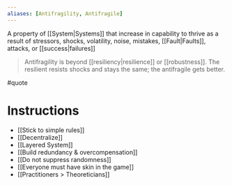 ```yaml
---
aliases: [Antifragility, Antifragile]
---
```


A property of [[System|Systems]] that increase in capability to thrive as a result of stressors, shocks, volatility, noise, mistakes, [[Fault|Faults]], attacks, or [[success|failures]]

> Antifragility is beyond [[resiliency|resilience]] or [[robustness]]. The resilient resists shocks and stays the same; the antifragile gets better.

#quote

# Instructions

- [[Stick to simple rules]]
- [[Decentralize]]
- [[Layered System]]
- [[Build redundancy & overcompensation]]
- [[Do not suppress randomness]]
- [[Everyone must have skin in the game]]
- [[Practitioners > Theoreticians]]

